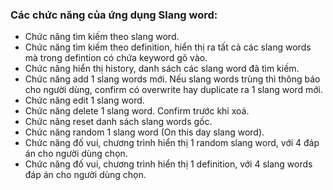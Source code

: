 ### Các chức năng của ứng dụng Slang word:
* Chức năng tìm kiếm theo slang word.
* Chức năng tìm kiếm theo definition, hiển thị ra tất cả các slang words mà trong
   defintion có chứa keyword gõ vào.
* Chức năng hiển thị history, danh sách các slang word đã tìm kiếm.
* Chức năng add 1 slang words mới. Nếu slang words trùng thì thông báo cho người
   dùng, confirm có overwrite hay duplicate ra 1 slang word mới.
* Chức năng edit 1 slang word.
* Chức năng delete 1 slang word. Confirm trước khi xoá.
* Chức năng reset danh sách slang words gốc.
* Chức năng random 1 slang word (On this day slang word).
* Chức năng đố vui, chương trình hiển thị 1 random slang word, với 4 đáp án cho
   người dùng chọn.
* Chức năng đố vui, chương trình hiển thị 1 definition, với 4 slang words đáp án cho
    người dùng chọn.